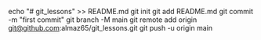 echo "# git_lessons" >> README.md
git init
git add README.md
git commit -m "first commit"
git branch -M main
git remote add origin git@github.com:almaz65/git_lessons.git
git push -u origin main
